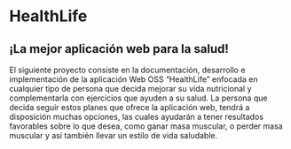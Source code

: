 # HealthLife
## ¡La mejor aplicación web para la salud!

El siguiente proyecto consiste en la documentación, desarrollo e implementación de la 
aplicación Web OSS “HealthLife” enfocada en cualquier tipo de persona que decida 
mejorar su vida nutricional y complementarla con ejercicios que ayuden a su salud. La 
persona que decida seguir estos planes que ofrece la aplicación web, tendrá a disposición 
muchas opciones, las cuales ayudarán a tener resultados favorables sobre lo que desea, 
como ganar masa muscular, o perder masa muscular y así también llevar un estilo de vida 
saludable.
